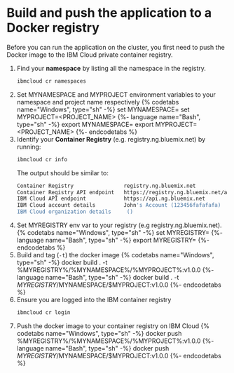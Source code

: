 # Build and push the application to a Docker registry

Before you can run the application on the cluster, you first need to push the Docker image to the IBM Cloud private container registry.

1. Find your **namespace** by listing all the namespace in the registry.
   ```sh
   ibmcloud cr namespaces
   ```
2. Set MYNAMESPACE and MYPROJECT environment variables to your namespace and project name respectively
   {% codetabs name="Windows", type="sh" -%}
set MYNAMESPACE=<NAMESPACE>
set MYPROJECT=<PROJECT_NAME>
   {%- language name="Bash", type="sh" -%}
export MYNAMESPACE=<NAMESPACE>
export MYPROJECT=<PROJECT_NAME>
   {%- endcodetabs %}
3. Identify your **Container Registry** (e.g. registry.ng.bluemix.net) by running:
   ```sh
   ibmcloud cr info
   ```
   The output should be similar to:
   ```sh
   Container Registry                registry.ng.bluemix.net
   Container Registry API endpoint   https://registry.ng.bluemix.net/api
   IBM Cloud API endpoint            https://api.ng.bluemix.net
   IBM Cloud account details         John's Account (123456fafafafa)
   IBM Cloud organization details     ()
   ```
4. Set MYREGISTRY env var to your registry (e.g registry.ng.bluemix.net).
   {% codetabs name="Windows", type="sh" -%}
set MYREGISTRY=<REGISTRY>
   {%- language name="Bash", type="sh" -%}
export MYREGISTRY=<REGISTRY>
   {%- endcodetabs %}
5. Build and tag (`-t`) the docker image
   {% codetabs name="Windows", type="sh" -%}
docker build . -t %MYREGISTRY%/%MYNAMESPACE%/%MYPROJECT%:v1.0.0
   {%- language name="Bash", type="sh" -%}
docker build . -t $MYREGISTRY/$MYNAMESPACE/$MYPROJECT:v1.0.0
   {%- endcodetabs %}
6. Ensure you are logged into the IBM container registry
   ```sh
   ibmcloud cr login
   ```
7. Push the docker image to your container registry on IBM Cloud
   {% codetabs name="Windows", type="sh" -%}
docker push %MYREGISTRY%/%MYNAMESPACE%/%MYPROJECT%:v1.0.0
   {%- language name="Bash", type="sh" -%}
docker push $MYREGISTRY/$MYNAMESPACE/$MYPROJECT:v1.0.0
   {%- endcodetabs %}
